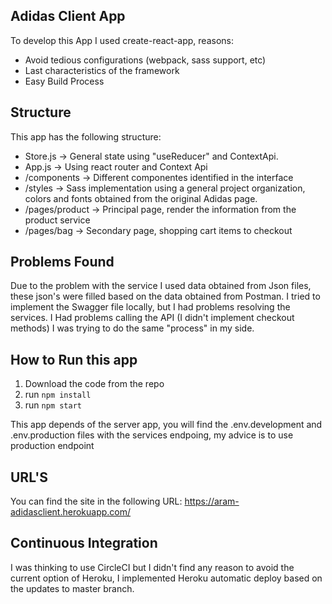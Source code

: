 ## Adidas Client App

To develop this App I used create-react-app, reasons: 
- Avoid tedious configurations (webpack, sass support, etc)
- Last characteristics of the framework
- Easy Build Process

## Structure

This app has the following structure:
- Store.js -> General state using "useReducer" and ContextApi.
- App.js -> Using react router and Context Api
- /components -> Different componentes identified in the interface 
- /styles -> Sass implementation using a general project organization, colors and fonts obtained from the original Adidas page.
- /pages/product -> Principal page, render the information from the product service
- /pages/bag -> Secondary page, shopping cart items to checkout

## Problems Found

Due to the problem with the service I used data obtained from Json files, these json's were filled based on the data obtained from Postman.
I tried to implement the Swagger file locally, but I had problems resolving the services.
I Had problems calling the API (I didn't implement checkout methods) I was trying to do the same "process" in my side.

## How to Run this app

1. Download the code from the repo
2. run `npm install`
3. run `npm start`

This app depends of the server app, you will find the .env.development and .env.production files with the services endpoing, my advice is to use production endpoint

## URL'S
You can find the site in the following URL: https://aram-adidasclient.herokuapp.com/

## Continuous Integration

I was thinking to use CircleCI but I didn't find any reason to avoid the current option of Heroku, I implemented Heroku automatic deploy based on the updates to master branch. 

